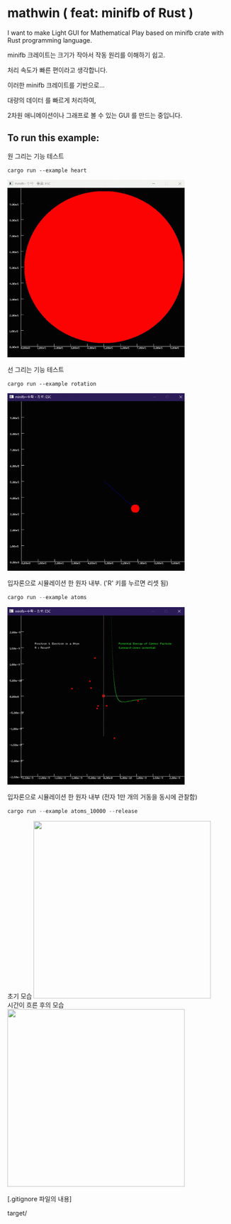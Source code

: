 # mathwin ( feat: minifb of Rust )

I want to make Light GUI for Mathematical Play based on minifb crate with Rust programming language.

minifb 크레이트는 크기가 작아서 작동 원리를 이해하기 쉽고.

처리 속도가 빠른 편이라고 생각합니다.

이러한 minifb 크레이트를 기반으로... 

대량의 데이터 를 빠르게 처리하여,

2차원 애니메이션이나 그래프로 볼 수 있는 GUI 를 만드는 중입니다.



## To run this example:

원 그리는 기능 테스트
```
cargo run --example heart
```
<img src="pic/heart.gif" width="400" height="400"/>

<br>

선 그리는 기능 테스트
```
cargo run --example rotation
```

<img src="pic/rotation.gif" width="400" height="400"/>

<br>

입자론으로 시뮬레이션 한 원자 내부.
('R' 키를 누르면 리셋 됨)
```rust
cargo run --example atoms
```

<img src="pic/atoms.gif" width="400" height="400"/>

<br>

입자론으로 시뮬레이션 한 원자 내부
(전자 1만 개의 거동을 동시에 관찰함)


```rust
cargo run --example atoms_10000 --release
```
초기 모습 
<img src="pic/atoms_10000.gif" width="400" height="400"/>
<br>
시간이 흐른 후의 모습
<img src="pic/atoms_10000-2.gif" width="400" height="400"/>





[.gitignore 파일의 내용]

target/
